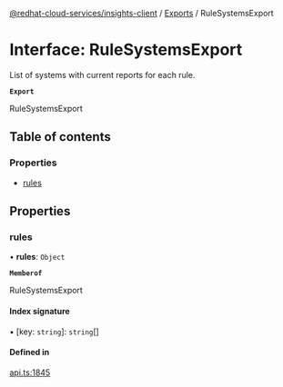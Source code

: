 [@redhat-cloud-services/insights-client](../README.md) / [Exports](../modules.md) / RuleSystemsExport

# Interface: RuleSystemsExport

List of systems with current reports for each rule.

**`Export`**

RuleSystemsExport

## Table of contents

### Properties

- [rules](RuleSystemsExport.md#rules)

## Properties

### rules

• **rules**: `Object`

**`Memberof`**

RuleSystemsExport

#### Index signature

▪ [key: `string`]: `string`[]

#### Defined in

[api.ts:1845](https://github.com/RedHatInsights/javascript-clients/blob/main/packages/insights/api.ts#L1845)
